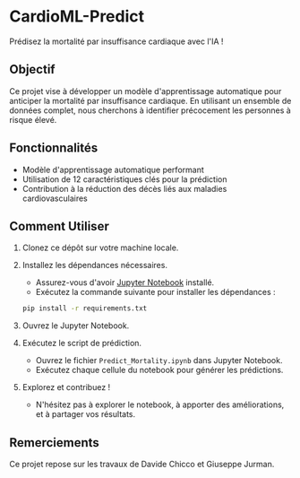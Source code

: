 # CardioML-Predict

Prédisez la mortalité par insuffisance cardiaque avec l'IA !

## Objectif
Ce projet vise à développer un modèle d'apprentissage automatique pour anticiper la mortalité par insuffisance cardiaque. En utilisant un ensemble de données complet, nous cherchons à identifier précocement les personnes à risque élevé.

## Fonctionnalités
- Modèle d'apprentissage automatique performant
- Utilisation de 12 caractéristiques clés pour la prédiction
- Contribution à la réduction des décès liés aux maladies cardiovasculaires
  
## Comment Utiliser

1. Clonez ce dépôt sur votre machine locale.

2. Installez les dépendances nécessaires.
    - Assurez-vous d'avoir [Jupyter Notebook](https://jupyter.org/install) installé.
    - Exécutez la commande suivante pour installer les dépendances :
    ```bash
    pip install -r requirements.txt
    ```

3. Ouvrez le Jupyter Notebook.
   
4. Exécutez le script de prédiction.
    - Ouvrez le fichier `Predict_Mortality.ipynb` dans Jupyter Notebook.
    - Exécutez chaque cellule du notebook pour générer les prédictions.

5. Explorez et contribuez !
    - N'hésitez pas à explorer le notebook, à apporter des améliorations, et à partager vos résultats.

## Remerciements
Ce projet repose sur les travaux de Davide Chicco et Giuseppe Jurman. 
